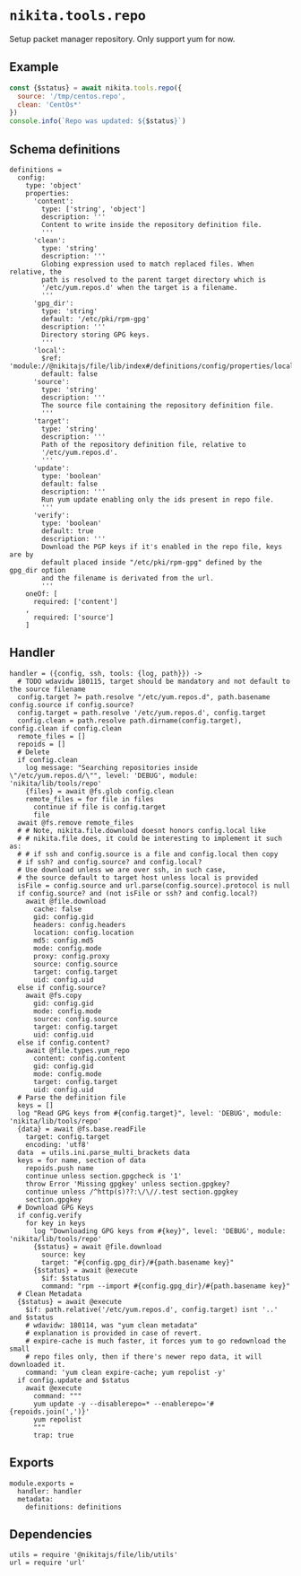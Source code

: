 
# `nikita.tools.repo`

Setup packet manager repository. Only support yum for now.

## Example

```js
const {$status} = await nikita.tools.repo({
  source: '/tmp/centos.repo',
  clean: 'CentOs*'
})
console.info(`Repo was updated: ${$status}`)
```

## Schema definitions

    definitions =
      config:
        type: 'object'
        properties:
          'content':
            type: ['string', 'object']
            description: '''
            Content to write inside the repository definition file.
            '''
          'clean':
            type: 'string'
            description: '''
            Globing expression used to match replaced files. When relative, the
            path is resolved to the parent target directory which is
            '/etc/yum.repos.d' when the target is a filename.
            '''
          'gpg_dir':
            type: 'string'
            default: '/etc/pki/rpm-gpg'
            description: '''
            Directory storing GPG keys.
            '''
          'local':
            $ref: 'module://@nikitajs/file/lib/index#/definitions/config/properties/local'
            default: false
          'source':
            type: 'string'
            description: '''
            The source file containing the repository definition file.
            '''
          'target':
            type: 'string'
            description: '''
            Path of the repository definition file, relative to
            '/etc/yum.repos.d'.
            '''
          'update':
            type: 'boolean'
            default: false
            description: '''
            Run yum update enabling only the ids present in repo file.
            '''
          'verify':
            type: 'boolean'
            default: true
            description: '''
            Download the PGP keys if it's enabled in the repo file, keys are by
            default placed inside "/etc/pki/rpm-gpg" defined by the gpg_dir option
            and the filename is derivated from the url.
            '''
        oneOf: [
          required: ['content']
        ,
          required: ['source']
        ]

## Handler

    handler = ({config, ssh, tools: {log, path}}) ->
      # TODO wdavidw 180115, target should be mandatory and not default to the source filename
      config.target ?= path.resolve "/etc/yum.repos.d", path.basename config.source if config.source?
      config.target = path.resolve '/etc/yum.repos.d', config.target
      config.clean = path.resolve path.dirname(config.target), config.clean if config.clean
      remote_files = []
      repoids = []
      # Delete
      if config.clean
        log message: "Searching repositories inside \"/etc/yum.repos.d/\"", level: 'DEBUG', module: 'nikita/lib/tools/repo'
        {files} = await @fs.glob config.clean
        remote_files = for file in files
          continue if file is config.target
          file
      await @fs.remove remote_files
      # # Note, nikita.file.download doesnt honors config.local like
      # # nikita.file does, it could be interesting to implement it such as:
      # # if ssh and config.source is a file and config.local then copy
      # if ssh? and config.source? and config.local?
      # Use download unless we are over ssh, in such case,
      # the source default to target host unless local is provided
      isFile = config.source and url.parse(config.source).protocol is null
      if config.source? and (not isFile or ssh? and config.local?)
        await @file.download
          cache: false
          gid: config.gid
          headers: config.headers
          location: config.location
          md5: config.md5
          mode: config.mode
          proxy: config.proxy
          source: config.source
          target: config.target
          uid: config.uid
      else if config.source?
        await @fs.copy
          gid: config.gid
          mode: config.mode
          source: config.source
          target: config.target
          uid: config.uid
      else if config.content?
        await @file.types.yum_repo
          content: config.content
          gid: config.gid
          mode: config.mode
          target: config.target
          uid: config.uid
      # Parse the definition file
      keys = []
      log "Read GPG keys from #{config.target}", level: 'DEBUG', module: 'nikita/lib/tools/repo'
      {data} = await @fs.base.readFile
        target: config.target
        encoding: 'utf8'
      data  = utils.ini.parse_multi_brackets data
      keys = for name, section of data
        repoids.push name
        continue unless section.gpgcheck is '1'
        throw Error 'Missing gpgkey' unless section.gpgkey?
        continue unless /^http(s)??:\/\//.test section.gpgkey
        section.gpgkey
      # Download GPG Keys
      if config.verify
        for key in keys
          log "Downloading GPG keys from #{key}", level: 'DEBUG', module: 'nikita/lib/tools/repo'
          {$status} = await @file.download
            source: key
            target: "#{config.gpg_dir}/#{path.basename key}"
          {$status} = await @execute
            $if: $status
            command: "rpm --import #{config.gpg_dir}/#{path.basename key}"
      # Clean Metadata
      {$status} = await @execute
        $if: path.relative('/etc/yum.repos.d', config.target) isnt '..' and $status
        # wdavidw: 180114, was "yum clean metadata"
        # explanation is provided in case of revert.
        # expire-cache is much faster, it forces yum to go redownload the small
        # repo files only, then if there's newer repo data, it will downloaded it.
        command: 'yum clean expire-cache; yum repolist -y'
      if config.update and $status
        await @execute
          command: """
          yum update -y --disablerepo=* --enablerepo='#{repoids.join(',')}'
          yum repolist
          """
          trap: true

## Exports

    module.exports =
      handler: handler
      metadata:
        definitions: definitions

## Dependencies

    utils = require '@nikitajs/file/lib/utils'
    url = require 'url'
